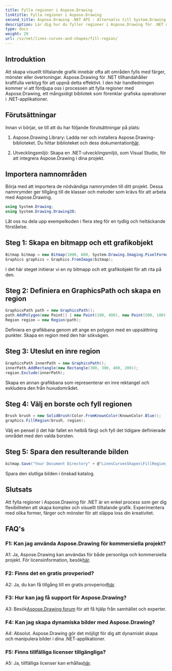 ```yaml
---
title: Fylla regioner i Aspose.Drawing
linktitle: Fylla regioner i Aspose.Drawing
second_title: Aspose.Drawing .NET API - Alternativ till System.Drawing.Common
description: Lär dig hur du fyller regioner i Aspose.Drawing för .NET med denna steg-för-steg handledning. Förbättra dina färdigheter i grafisk design utan ansträngning.
type: docs
weight: 20
url: /sv/net/lines-curves-and-shapes/fill-region/
---
```

## Introduktion

Att skapa visuellt tilltalande grafik innebär ofta att områden fylls med färger, mönster eller övertoningar. Aspose.Drawing för .NET tillhandahåller kraftfulla verktyg för att uppnå detta effektivt. I den här handledningen kommer vi att fördjupa oss i processen att fylla regioner med Aspose.Drawing, ett mångsidigt bibliotek som förenklar grafiska operationer i .NET-applikationer.

## Förutsättningar

Innan vi börjar, se till att du har följande förutsättningar på plats:

1.  Aspose.Drawing Library: Ladda ner och installera Aspose.Drawing-biblioteket. Du hittar biblioteket och dess dokumentation[här](https://reference.aspose.com/drawing/net/).

2. Utvecklingsmiljö: Skapa en .NET-utvecklingsmiljö, som Visual Studio, för att integrera Aspose.Drawing i dina projekt.

## Importera namnområden

Börja med att importera de nödvändiga namnrymden till ditt projekt. Dessa namnrymder ger tillgång till de klasser och metoder som krävs för att arbeta med Aspose.Drawing.

```csharp
using System.Drawing;
using System.Drawing.Drawing2D;
```


Låt oss nu dela upp exempelkoden i flera steg för en tydlig och heltäckande förståelse.

## Steg 1: Skapa en bitmapp och ett grafikobjekt

```csharp
Bitmap bitmap = new Bitmap(1000, 800, System.Drawing.Imaging.PixelFormat.Format32bppPArgb);
Graphics graphics = Graphics.FromImage(bitmap);
```

I det här steget initierar vi en ny bitmapp och ett grafikobjekt för att rita på den.

## Steg 2: Definiera en GraphicsPath och skapa en region

```csharp
GraphicsPath path = new GraphicsPath();
path.AddPolygon(new Point[] { new Point(100, 400), new Point(500, 100), new Point(900, 400), new Point(500, 700) });
Region region = new Region(path);
```

Definiera en grafikbana genom att ange en polygon med en uppsättning punkter. Skapa en region med den här sökvägen.

## Steg 3: Uteslut en inre region

```csharp
GraphicsPath innerPath = new GraphicsPath();
innerPath.AddRectangle(new Rectangle(300, 300, 400, 200));
region.Exclude(innerPath);
```

Skapa en annan grafikbana som representerar en inre rektangel och exkludera den från huvudområdet.

## Steg 4: Välj en borste och fyll regionen

```csharp
Brush brush = new SolidBrush(Color.FromKnownColor(KnownColor.Blue));
graphics.FillRegion(brush, region);
```

Välj en pensel (i det här fallet en helblå färg) och fyll det tidigare definierade området med den valda borsten.

## Steg 5: Spara den resulterande bilden

```csharp
bitmap.Save("Your Document Directory" + @"LinesCurvesShapes\FillRegion_out.png");
```

Spara den slutliga bilden i önskad katalog.

## Slutsats

Att fylla regioner i Aspose.Drawing för .NET är en enkel process som ger dig flexibiliteten att skapa komplex och visuellt tilltalande grafik. Experimentera med olika former, färger och mönster för att släppa loss din kreativitet.

## FAQ's

### F1: Kan jag använda Aspose.Drawing för kommersiella projekt?

 A1: Ja, Aspose.Drawing kan användas för både personliga och kommersiella projekt. För licensinformation, besök[här](https://purchase.aspose.com/buy).

### F2: Finns det en gratis provperiod?

 A2: Ja, du kan få tillgång till en gratis provperiod[här](https://releases.aspose.com/).

### F3: Hur kan jag få support för Aspose.Drawing?

 A3: Besök[Aspose.Drawing forum](https://forum.aspose.com/c/diagram/17) för att få hjälp från samhället och experter.

### F4: Kan jag skapa dynamiska bilder med Aspose.Drawing?

A4: Absolut. Aspose.Drawing gör det möjligt för dig att dynamiskt skapa och manipulera bilder i dina .NET-applikationer.

### F5: Finns tillfälliga licenser tillgängliga?

 A5: Ja, tillfälliga licenser kan erhållas[här](https://purchase.aspose.com/temporary-license/).